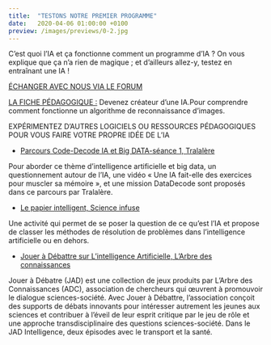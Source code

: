 ```yaml
---
title:  "TESTONS NOTRE PREMIER PROGRAMME"
date:   2020-04-06 01:00:00 +0100
preview: /images/previews/0-2.jpg
---
```


C’est quoi l’IA et ça fonctionne comment un programme d’IA ? On vous explique que ça n’a rien de magique ; et d’ailleurs allez-y, testez en entraînant une IA !

[ÉCHANGER AVEC NOUS VIA LE FORUM](https://mooc-forums.inria.fr/moociai/login)


[LA FICHE PÉDAGOGIQUE :](https://pixees.fr/wp-content/uploads/2020/04/m1-fichepedago-experimenter-1.pdf) Devenez créateur d’une IA.Pour comprendre comment fonctionne un algorithme de reconnaissance d’images.

EXPÉRIMENTEZ D’AUTRES LOGICIELS OU RESSOURCES PÉDAGOGIQUES POUR VOUS FAIRE VOTRE PROPRE IDÉE DE L’IA


* [Parcours Code-Decode IA et Big DATA-séance 1, Tralalère](https://pixees.fr/wp-content/uploads/2020/04/m1_IAI_fichepedagosup-code-decode-IA1.pdf)

Pour aborder ce thème d’intelligence artificielle et big data, un questionnement autour de l’IA, une vidéo « Une IA fait-elle des exercices pour muscler sa mémoire », et une mission DataDecode sont proposés dans ce parcours par Tralalère.

* [Le papier intelligent, Science infuse](https://pixees.fr/wp-content/uploads/2020/04/m1_IAI_fichepedagosup_papier_intelligent.pdf)

Une activité qui permet de se poser la question de ce qu’est l’IA et propose de classer les méthodes de résolution de problèmes dans l’intelligence artificielle ou en dehors.

* [Jouer à Débattre sur L’intelligence Artificielle, L’Arbre des connaissances](https://pixees.fr/wp-content/uploads/2020/04/m1_IAI_fichepedagosup_jouer_a_debattre.pdf)

Jouer à Débatre (JAD) est une collection de jeux produits par L’Arbre des Connaissances (ADC), association de chercheurs qui œuvrent à promouvoir le dialogue sciences-société. Avec Jouer à Débattre, l’association conçoit des supports de débats innovants pour intéresser autrement les jeunes aux sciences et contribuer à l’éveil de leur esprit critique par le jeu de rôle et une approche transdisciplinaire des questions sciences-société. Dans le JAD Intelligence, deux épisodes avec le transport et la santé.
